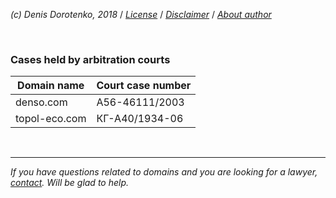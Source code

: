 *(c) Denis Dorotenko, 2018* / *[License](https://github.com/xCounsel/kardamon/blob/master/English/LICENSE.md)* / *[Disclaimer](https://github.com/xCounsel/kardamon/blob/master/English/DISCLAIMER.md)* / *[About author](https://dorotenko.pro/english/)*

<br/>


### Cases held by arbitration courts

| Domain name | Court case number |
| --- | --- |
| denso.com | А56-46111/2003 |
| topol-eco.com	|	КГ-А40/1934-06 |

<br/>

----
*If you have questions related to domains and you are looking for a lawyer, [contact](http://dorotenko.pro/contact-en/). Will be glad to help.*

